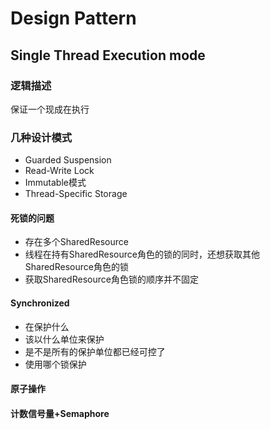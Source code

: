 # Design Pattern

## Single Thread Execution mode

### 逻辑描述

保证一个现成在执行

### 几种设计模式

- Guarded Suspension
- Read-Write Lock
- Immutable模式
- Thread-Specific Storage

#### 死锁的问题

- 存在多个SharedResource
- 线程在持有SharedResource角色的锁的同时，还想获取其他SharedResource角色的锁
- 获取SharedResource角色锁的顺序并不固定

#### Synchronized

- 在保护什么
- 该以什么单位来保护
- 是不是所有的保护单位都已经可控了
- 使用哪个锁保护

#### 原子操作

#### 计数信号量+Semaphore

